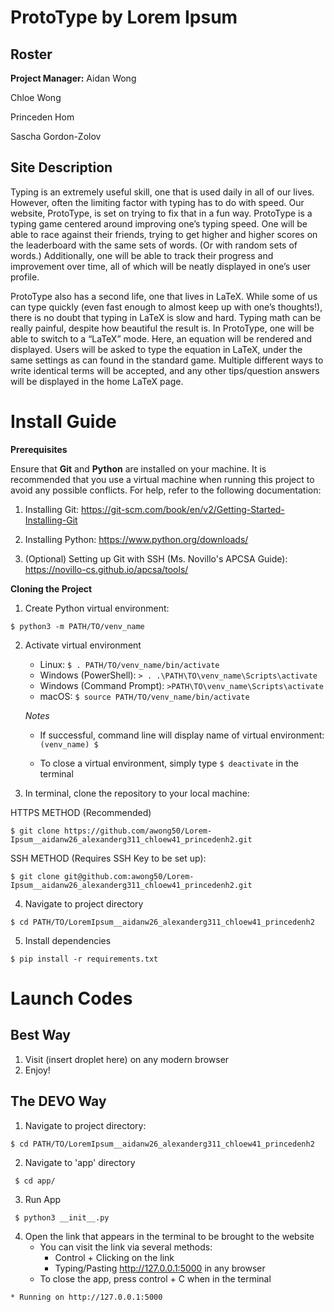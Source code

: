 # ProtoType by Lorem Ipsum

## Roster 

**Project Manager:** Aidan Wong

Chloe Wong

Princeden Hom

Sascha Gordon-Zolov

## Site Description

Typing is an extremely useful skill, one that is used daily in all of our lives. However, often the limiting factor with typing has to do with speed. Our website, ProtoType, is set on trying to fix that in a fun way. ProtoType is a typing game centered around improving one’s typing speed. One will be able to race against their friends, trying to get higher and higher scores on the leaderboard with the same sets of words. (Or with random sets of words.) Additionally, one will be able to track their progress and improvement over time, all of which will be neatly displayed in one’s user profile.

ProtoType also has a second life, one that lives in LaTeX. While some of us can type quickly (even fast enough to almost keep up with one’s thoughts!), there is no doubt that typing in LaTeX is slow and hard. Typing math can be really painful, despite how beautiful the result is. In ProtoType, one will be able to switch to a “LaTeX” mode. Here, an equation will be rendered and displayed. Users will be asked to type the equation in LaTeX, under the same settings as can found in the standard game. Multiple different ways to write identical terms will be accepted, and any other tips/question answers will be displayed in the home LaTeX page. 

# Install Guide

**Prerequisites**

Ensure that **Git** and **Python** are installed on your machine. It is recommended that you use a virtual machine when running this project to avoid any possible conflicts. For help, refer to the following documentation:
   1. Installing Git: https://git-scm.com/book/en/v2/Getting-Started-Installing-Git 
   2. Installing Python: https://www.python.org/downloads/ 

   3. (Optional) Setting up Git with SSH (Ms. Novillo's APCSA Guide): https://novillo-cs.github.io/apcsa/tools/ 
         

**Cloning the Project**
1. Create Python virtual environment:

```
$ python3 -m PATH/TO/venv_name
```

2. Activate virtual environment 

   - Linux: `$ . PATH/TO/venv_name/bin/activate`
   - Windows (PowerShell): `> . .\PATH\TO\venv_name\Scripts\activate`
   - Windows (Command Prompt): `>PATH\TO\venv_name\Scripts\activate`
   - macOS: `$ source PATH/TO/venv_name/bin/activate`

   *Notes*

   - If successful, command line will display name of virtual environment: `(venv_name) $ `

   - To close a virtual environment, simply type `$ deactivate` in the terminal


3. In terminal, clone the repository to your local machine: 

HTTPS METHOD (Recommended)

```
$ git clone https://github.com/awong50/Lorem-Ipsum__aidanw26_alexanderg311_chloew41_princedenh2.git    
```

SSH METHOD (Requires SSH Key to be set up):

```
$ git clone git@github.com:awong50/Lorem-Ipsum__aidanw26_alexanderg311_chloew41_princedenh2.git
```

4. Navigate to project directory

```
$ cd PATH/TO/LoremIpsum__aidanw26_alexanderg311_chloew41_princedenh2
```

5. Install dependencies

```
$ pip install -r requirements.txt
```
        
# Launch Codes

## Best Way

1. Visit (insert droplet here) on any modern browser
2. Enjoy!

## The DEVO Way

1. Navigate to project directory:

```
$ cd PATH/TO/LoremIpsum__aidanw26_alexanderg311_chloew41_princedenh2
```
 
2. Navigate to 'app' directory

```
 $ cd app/
```

3. Run App

```
 $ python3 __init__.py
```
4. Open the link that appears in the terminal to be brought to the website
    - You can visit the link via several methods:
        - Control + Clicking on the link
        - Typing/Pasting http://127.0.0.1:5000 in any browser
    - To close the app, press control + C when in the terminal

```    
* Running on http://127.0.0.1:5000
``` 
